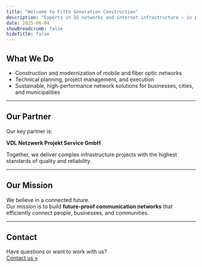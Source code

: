```yaml
---
title: "Welcome to Fifth Generation Construction"
description: "Experts in 5G networks and internet infrastructure – in partnership with VDL Netzwerk Projekt Service GmbH"
date: 2025-06-04
showBreadcrumb: false
hideTitle: false
---
```


## What We Do

- Construction and modernization of mobile and fiber optic networks  
- Technical planning, project management, and execution  
- Sustainable, high-performance network solutions for businesses, cities, and municipalities  

---

## Our Partner

Our key partner is:

**VDL Netzwerk Projekt Service GmbH**

Together, we deliver complex infrastructure projects with the highest standards of quality and reliability.

---

## Our Mission

We believe in a connected future.  
Our mission is to build **future-proof communication networks** that efficiently connect people, businesses, and communities.

---

## Contact

Have questions or want to work with us?  
[Contact us »](/contact/)